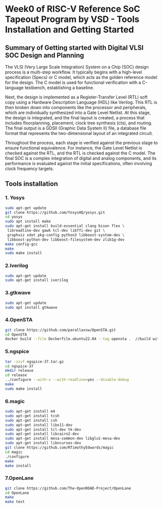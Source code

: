 # Week0 of RISC-V Reference SoC Tapeout Program by VSD - Tools Installation and Getting Started

## Summary of Getting started with Digital VLSI SOC Design and Planning
The VLSI (Very Large Scale Integration) System on a Chip (SOC) design process is a multi-step workflow. It typically begins with a high-level specification (Specs) or C model, which acts as the golden reference model for the design. The C model is used for functional verification with a C-language testbench, establishing a baseline.

Next, the design is implemented as a Register-Transfer Level (RTL) soft copy using a Hardware Description Language (HDL) like Verilog. This RTL is then broken down into components like the processor and peripherals, which are individually synthesized into a Gate Level Netlist. At this stage, the design is integrated, and the final layout is created, a process that includes floorplanning, placement, clock tree synthesis (cts), and routing. The final output is a GDSII (Graphic Data System II) file, a database file format that represents the two-dimensional layout of an integrated circuit.

Throughout the process, each stage is verified against the previous stage to ensure functional equivalence. For instance, the Gate Level Netlist is checked against the RTL, and the RTL is checked against the C model. The final SOC is a complex integration of digital and analog components, and its performance is evaluated against the initial specifications, often involving clock frequency targets.

## Tools installation

### 1. Yosys 
```bash
sudo apt-get update
git clone https://github.com/YosysHQ/yosys.git
cd yosys
sudo apt install make
sudo apt-get install build-essential clang bison flex \
 libreadline-dev gawk tcl-dev libffi-dev git \
 graphviz xdot pkg-config python3 libboost-system-dev \
 libboost-python-dev libboost-filesystem-dev zlib1g-dev
make config-gcc
make
sudo make install 
```
### 2.Iverilog
```bash
sudo apt-get update
sudo apt-get install iverilog
```
### 3.gtkwave
```bash
sudo apt-get update
sudo apt install gtkwave 
```
### 4.OpenSTA
```bash 
git clone https://github.com/parallaxsw/OpenSTA.git  
cd OpenSTA
docker build --file Dockerfile.ubuntu22.04 --tag opensta .  //build with docker
```
### 5.ngspice
```bash
tar -zxvf ngspice-37.tar.gz
cd ngspice-37
mkdir release
cd release
../configure --with-x --with-readline=yes --disable-debug
make
sudo make install 
```
### 6.magic
```bash
sudo apt-get install m4
sudo apt-get install tcsh
sudo apt-get install csh
sudo apt-get install libx11-dev
sudo apt-get install tcl-dev tk-dev
sudo apt-get install libcairo2-dev
sudo apt-get install mesa-common-dev libglu1-mesa-dev
sudo apt-get install libncurses-dev
git clone https://github.com/RTimothyEdwards/magic
cd magic
./configure
make
make install 
```
### 7.OpenLane
```bash
git clone https://github.com/The-OpenROAD-Project/OpenLane
cd OpenLane
make
make test 
```

